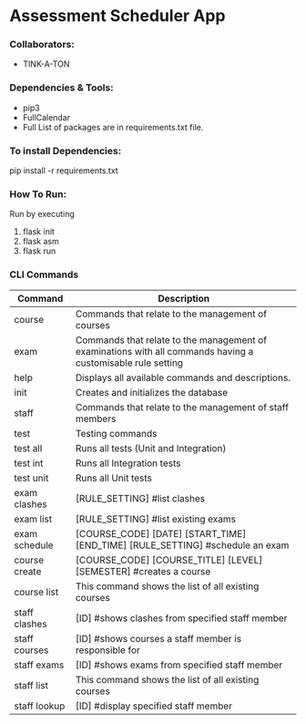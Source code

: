 # Assessment Scheduler App #

### Collaborators: ###
* TINK-A-TON

### Dependencies & Tools: ###
* pip3
* FullCalendar
* Full List of packages are in requirements.txt file.

### To install Dependencies: ###
pip install -r requirements.txt

### How To Run: ###
Run by executing
1. flask init 
2. flask asm
3. flask run

### CLI Commands
| Command         | Description                                                                                                 |
|-----------------|-------------------------------------------------------------------------------------------------------------|
| course          | Commands that relate to the management of courses                                                           |
| exam            | Commands that relate to the management of examinations with all commands having a customisable rule setting |
| help            | Displays all available commands and descriptions.                                                           |
| init            | Creates and initializes the database                                                                        |
| staff           | Commands that relate to the management of staff members                                                     |
| test            | Testing commands                                                                                            |
| test all        | Runs all tests (Unit and Integration)                                                                       |
| test int        | Runs all Integration tests                                                                                  |
| test unit       | Runs all Unit tests                                                                                         |
| exam clashes    | [RULE_SETTING] #list clashes                                                                                |
| exam list       | [RULE_SETTING] #list existing exams                                                                         |
| exam schedule   | [COURSE_CODE] [DATE] [START_TIME] [END_TIME] [RULE_SETTING] #schedule an exam                               |
| course create   | [COURSE_CODE] [COURSE_TITLE] [LEVEL] [SEMESTER] #creates a course                                           |
| course list     | This command shows the list of all existing courses                                                         |
| staff clashes   | [ID] #shows clashes from specified staff member                                                             |
| staff courses   | [ID] #shows courses a staff member is responsible for                                                       |
| staff exams     | [ID] #shows exams from specified staff member                                                               |
| staff list      | This command shows the list of all existing courses                                                         |
| staff lookup    | [ID] #display specified staff member                                                                         |
